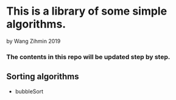 # This is a library of some simple algorithms.
by Wang Zihmin 2019

### The contents in this repo will be updated step by step.

## Sorting algorithms
* bubbleSort